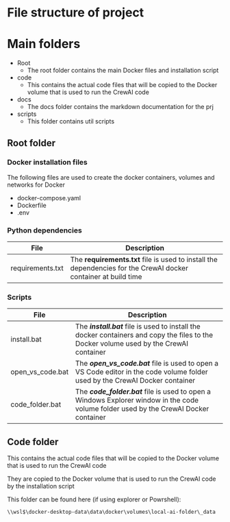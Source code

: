 # File structure of project

# Main folders

- Root
  - The root folder contains the main Docker files and installation script
- code
  - This contains the actual code files that will be copied to the Docker volume that is used to run the CrewAI code
- docs
  - The docs folder contains the markdown documentation for the prj
- scripts
  - This folder contains util scripts

## Root folder

### Docker installation files
The following files are used to create the docker containers, volumes and networks for Docker
* docker-compose.yaml
* Dockerfile
* .env

### Python dependencies

| File | Description |
| ---- | ---- |
| requirements.txt | The **requirements.txt** file is used to install the dependencies for the CrewAI docker container at build time |



### Scripts

| File | Description |
| ---- | ---- |
| install.bat | The ***install.bat*** file is used to install the docker containers and copy the files to the Docker volume used by the CrewAI container |
| open_vs_code.bat | The ***open_vs_code.bat*** file is used to open a VS Code editor in the code volume folder used by the CrewAI Docker container |
| code_folder.bat | The ***code_folder.bat*** file is used to open a Windows Explorer window in the code volume folder used by the CrewAI Docker container |

## Code folder
This contains the actual code files that will be copied to the Docker volume that is used to run the CrewAI code

They are copied to the Docker volume that is used to run the CrewAI code by the installation script


This folder can be found here (if using explorer or Powrshell):

`\\wsl$\docker-desktop-data\data\docker\volumes\local-ai-folder\_data`

